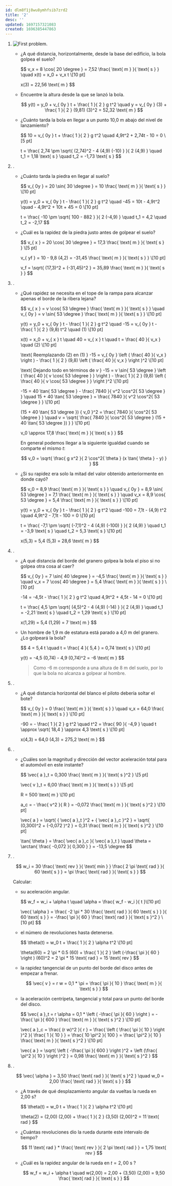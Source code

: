 ```yaml
---
id: dlm8f1j8wu8ymhfsib7zrd2
title: '2'
desc: ''
updated: 1697157321083
created: 1696385447863
---
```


1. ![First problem](./assets/University/Física%20I%20+%20laboratorio/2_2-1%20Problem.jpg).

	- ¿A qué distancia, horizontalmente, desde la base del edificio, la bola golpea el suelo?

		$$
		v_x = 8 \cos{ 20 \degree } = 7,52 \frac{ \text{ m } }{ \text{ s } } \quad x(t) = x_0 + v_x t \\[10 pt]

		x(3) = 22,56 \text{ m }
		$$

	- Encuentre la altura desde la que se lanzó la bola.

		$$
		y(t) = y_0 + v_{ 0y } t + \frac{ 1 }{ 2 } g t^2 \quad y = v_{ 0y } (3) + \frac{ 1 }{ 2 } (9,81) (3)^2 = 52,32 \text{ m }
		$$

	- ¿Cuánto tarda la bola en llegar a un punto 10,0 m abajo del nivel de lanzamiento?

		$$
		10 = v_{ 0y } t + \frac{ 1 }{ 2 } g t^2 \quad 4,9t^2 + 2,74t - 10 = 0 \\[5 pt]

		t = \frac{ 2,74 \pm \sqrt{ (2,74)^2 - 4 (4,9) (-10) } }{ 2 (4,9) } \quad t_1 = 1,18 \text{ s } \quad t_2 = -1,73 \text{ s }
		$$

2. .

	- ¿Cuánto tarda la piedra en llegar al suelo?

		$$
		v_{ 0y } = 20 \sin{ 30 \degree } = 10 \frac{ \text{ m } }{ \text{ s } } \\[10 pt]

		y(t) = y_0 + v_{ 0y } t - \frac{ 1 }{ 2 } g t^2 \quad -45 = 10t - 4,9t^2 \quad - 4,9t^2 + 10t + 45 = 0 \\[10 pt]

		t = \frac{ -10 \pm \sqrt{ 100 - 882 } }{ 2 (-4,9) } \quad t_1 = 4,2 \quad t_2 = -2,17
		$$

	- ¿Cuál es la rapidez de la piedra justo antes de golpear el suelo?

		$$
		v_{ x } = 20 \cos{ 30 \degree } = 17,3 \frac{ \text{ m } }{ \text{ s } } \\[5 pt]

		v_{ yf } = 10 - 9,8 (4,2) = -31,45 \frac{ \text{ m } }{ \text{ s } } \\[10 pt]

		v_f = \sqrt{ (17,3)^2 + (-31,45)^2 } = 35,89 \frac{ \text{ m } }{ \text{ s } }
		$$

3. .

	- ¿Qué rapidez se necesita en el tope de la rampa para alcanzar apenas el borde de la ribera lejana?

		$$
		v_{ x } = v \cos{ 53 \degree } \frac{ \text{ m } }{ \text{ s } } \quad v_{ 0y } = v \sin{ 53 \degree } \frac{ \text{ m } }{ \text{ s } } \\[10 pt]

		y(t) = y_0 + v_{ 0y } t - \frac{ 1 }{ 2 } g t^2 \quad -15 = v_{ 0y } t - \frac{ 1 }{ 2 } (9,8) t^2 \quad (1) \\[10 pt]

		x(t) = x_0 + v_{ x } t \quad 40 = v_{ x } t \quad t = \frac{ 40 }{ v_x } \quad (2) \\[10 pt]

		\text{ Reemplazando $(2)$ en $(1)$ } -15 = v_{ 0y } \left ( \frac{ 40 }{ v_x } \right ) - \frac{ 1 }{ 2 } (9,8) \left ( \frac{ 40 }{ v_x } \right )^2 \\[10 pt]

		\text{ Dejando todo en términos de $v$ } -15 = v \sin{ 53 \degree } \left ( \frac{ 40 }{ v \cos{ 53 \degree } } \right ) - \frac{ 1 }{ 2 } (9,8) \left ( \frac{ 40 }{ v \cos{ 53 \degree } } \right )^2 \\[10 pt]

		-15 = 40 \tan{ 53 \degree } - \frac{ 7840 }{ v^2 \cos^2{ 53 \degree } } \quad 15 + 40 \tan{ 53 \degree } = \frac{ 7840 }{ v^2 \cos^2{ 53 \degree } } \\[10 pt]

		(15 + 40 \tan{ 53 \degree }) { v_0 }^2 = \frac{ 7840 }{ \cos^2{ 53 \degree } } \quad v = \sqrt{ \frac{ 7840 }{ \cos^2{ 53 \degree } (15 + 40 \tan{ 53 \degree }) } } \\[10 pt]

		v_0 \approx 17,8 \frac{ \text{ m } }{ \text{ s } }
		$$

		En general podemos llegar a la siguiente igualdad cuando se comparte el mismo $t$:

		$$
		v_0 = \sqrt{ \frac{ g x^2 }{ 2 \cos^2{ \theta } (x \tan{ \theta } - y) } }
		$$

	- ¿Si su rapidez era solo la mitad del valor obtenido anteriormente en donde cayó?

		$$
		v_0 = 8,9 \frac{ \text{ m } }{ \text{ s } } \quad v_{ 0y } = 8,9 \sin{ 53 \degree } = 7,1 \frac{ \text{ m } }{ \text{ s } } \quad v_x = 8,9 \cos{ 53 \degree } = 5,4 \frac{ \text{ m } }{ \text{ s } } \\[10 pt]

		y(t) = y_0 + v_{ 0y } t - \frac{ 1 }{ 2 } g t^2 \quad -100 = 7,1t - (4,9) t^2 \quad 4,9t^2 - 7,1t - 100 = 0 \\[10 pt]

		t = \frac{ -7,1 \pm \sqrt{ (-7,1)^2 - 4 (4,9) (-100) } }{ 2 (4,9) } \quad t_1 = -3,9 \text{ s } \quad t_2 = 5,3 \text{ s } \\[10 pt]

		x(5,3) = 5,4 (5,3) = 28,6 \text{ m }
		$$

4. .

	- ¿A qué distancia del borde del granero golpea la bola el piso si no golpea otra cosa al caer?

		$$
		v_{ 0y } = 7 \sin{ 40 \degree } = -4,5 \frac{ \text{ m } }{ \text{ s } } \quad v_x = 7 \cos{ 40 \degree } = 5,4 \frac{ \text{ m } }{ \text{ s } } \\[10 pt]

		-14 = -4,5t - \frac{ 1 }{ 2 } g t^2 \quad 4,9t^2 + 4,5t - 14 = 0 \\[10 pt]

		t = \frac{ 4,5 \pm \sqrt{ (4,5)^2 - 4 (4,9) (-14) } }{ 2 (4,9) } \quad t_1 = -2,21 \text{ s } \quad t_2 = 1,29 \text{ s } \\[10 pt]

		x(1,29) = 5,4 (1,29) = 7 \text{ m }
		$$

	- Un hombre de 1,9 m de estatura está parado a 4,0 m del granero. ¿Lo golpeará la bola?

		$$
		4 = 5,4 t \quad t = \frac{ 4 }{ 5,4 } = 0,74 \text{ s } \\[10 pt]

		y(t) = -4,5 (0,74) - 4,9 (0,74)^2 = -6 \text{ m }
		$$

		> Como -6 m corresponde a una altura de 8 m del suelo, por lo que la bola no alcanza a golpear al hombre.

5. .

	- ¿A qué distancia horizontal del blanco el piloto debería soltar el bote?

		$$
		v_{ 0y } = 0 \frac{ \text{ m } }{ \text{ s } } \quad v_x = 64,0 \frac{ \text{ m } }{ \text{ s } } \\[10 pt]

		-90 = - \frac{ 1 }{ 2 } g t^2 \quad t^2 = \frac{ 90 }{ -4,9 } \quad t \approx \sqrt{ 18,4 } \approx 4,3 \text{ s } \\[10 pt]

		x(4,3) = 64,0 (4,3) = 275,2 \text{ m }
		$$

6. .

	- ¿Cuáles son la magnitud y dirección del vector aceleración total para el automóvil en este instante?

		$$
		\vec{ a }_t = 0,300 \frac{ \text{ m } }{ \text{ s }^2 } \\[5 pt]

		\vec{ v }_t = 6,00 \frac{ \text{ m } }{ \text{ s } } \\[5 pt]

		R = 500 \text{ m } \\[10 pt]

		a_c = - \frac{ v^2 }{ R } = -0,072 \frac{ \text{ m } }{ \text{ s }^2 } \\[10 pt]

		\vec{ a } = \sqrt{ { \vec{ a }_t }^2 + { \vec{ a }_c }^2 } = \sqrt{ (0,300)^2 + (-0,072 )^2 } = 0,31 \frac{ \text{ m } }{ \text{ s }^2 } \\[10 pt]

		\tan{ \theta } = \frac{ \vec{ a }_c }{ \vec{ a }_t } \quad \theta = \arctan{ \frac{ -0,072 }{ 0,300 } } = -13,5 \degree
		$$

7. .

	$$
	w_i = 30 \frac{ \text{ rev } }{ \text{ min } } \frac{ 2 \pi \text{ rad } }{ 60 \text{ s } } = \pi \frac{ \text{ rad } }{ \text{ s } }
	$$

	Calcular:

	- su aceleración angular.

		$$
		w_f = w_i + \alpha t \quad \alpha = \frac{ w_f - w_i }{ t }\\[10 pt]

		\vec{ \alpha } = \frac{ -2 \pi * 30 \frac{ \text{ rad } }{ 60 \text{ s } } }{ 60 \text{ s } } = -\frac{ \pi }{ 60 } \frac{ \text{ rad } }{ \text{ s }^2 }
		\\[10 pt]
		$$

	- el número de revoluciones hasta detenerse.

		$$
		\theta(t) = w_0 t + \frac{ 1 }{ 2 } \alpha t^2 \\[10 pt]

		\theta(60) = 2 \pi * 0.5 (60) + \frac{ 1 }{ 2 } \left (-\frac{ \pi }{ 60 } \right ) (60)^2 = 2 \pi * 15 \text{ rad } = 15 \text{ rev }
		$$

	- la rapidez tangencial de un punto del borde del disco antes de empezar a frenar.

		$$
		\vec{ v } = r w = 0,1 * \pi = \frac{ \pi }{ 10 } \frac{ \text{ m } }{ \text{ s } }
		$$

	- la aceleración centrípeta, tangencial y total para un punto del borde del disco.

		$$
		\vec{ a }_t = r \alpha = 0,1 * \left ( -\frac{ \pi }{ 60 } \right ) = -\frac{ \pi }{ 600 } \frac{ \text{ m } }{ \text{ s }^2 } \\[10 pt]

		\vec{ a }_c = \frac{ (r w)^2 }{ r } = \frac{ \left ( \frac{ \pi }{ 10 } \right )^2 }{ \frac{ 1 }{ 10 } } = \frac{ 10 \pi^2 }{ 100 } = \frac{ \pi^2 }{ 10 } \frac{ \text{ m } }{ \text{ s }^2 } \\[10 pt]

		\vec{ a } = \sqrt{ \left ( -\frac{ \pi }{ 600 } \right )^2 + \left (\frac{ \pi^2 }{ 10 } \right )^2 } = 0,98 \frac{ \text{ m } }{ \text{ s }^2 }
		$$

8. .

	$$
	\vec{ \alpha } = 3,50 \frac{ \text{ rad } }{ \text{ s }^2 } \quad w_0 = 2,00 \frac{ \text{ rad } }{ \text{ s } }
	$$

	- ¿A través de qué desplazamiento angular da vueltas la rueda en 2,00 s?

		$$
		\theta(t) = w_0 t + \frac{ 1 }{ 2 } \alpha t^2 \\[10 pt]

		\theta(2) = (2,00) (2,00) + \frac{ 1 }{ 2 } (3,50) (2,00)^2 = 11 \text{ rad }
		$$

	- ¿Cuántas revoluciones dio la rueda durante este intervalo de tiempo?

		$$
		11 \text{ rad } * \frac{ \text{ rev } }{ 2 \pi \text{ rad } } = 1,75 \text{ rev }
		$$

	- ¿Cuál es la rapidez angular de la rueda en $t = 2,00 \text{ s }$?

		$$
		w_f = w_i + \alpha t \quad w(2,00) = 2,00 + (3,50) (2,00) = 9,50 \frac{ \text{ rad } }{ \text{ s } }
		$$
